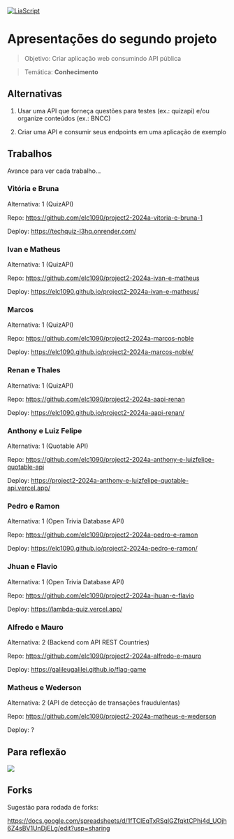 <!--
author:   Andrea Charão

email:    andrea@inf.ufsm.br

version:  0.0.1

language: PT-BR

narrator: Brazilian Portuguese Female

comment:  Material de apoio para a disciplina
          ELC1090 - Desenvolvimento de Software para Web
          da Universidade Federal de Santa Maria

translation: English  translations/English.md
-->

<!--
liascript-devserver --input README.md --port 3001 --live
https://liascript.github.io/course/?https://raw.githubusercontent.com/AndreaInfUFSM/elc1090-2024a/master/classes/12/README.md
-->



[![LiaScript](https://raw.githubusercontent.com/LiaScript/LiaScript/master/badges/course.svg)](https://liascript.github.io/course/?https://raw.githubusercontent.com/AndreaInfUFSM/elc1090-2024a/master/classes/12/README.md)


# Apresentações do segundo projeto

> Objetivo: Criar aplicação web consumindo API pública 

> Temática: **Conhecimento**



## Alternativas


1. Usar uma API que forneça questões para testes (ex.: quizapi) e/ou organize conteúdos (ex.: BNCC)



2. Criar uma API e consumir seus endpoints em uma aplicação de exemplo



## Trabalhos

Avance para ver cada trabalho...


### Vitória e Bruna

Alternativa: 1 (QuizAPI)

Repo: https://github.com/elc1090/project2-2024a-vitoria-e-bruna-1

Deploy: https://techquiz-l3hq.onrender.com/

### Ivan e Matheus

Alternativa: 1 (QuizAPI)

Repo: https://github.com/elc1090/project2-2024a-ivan-e-matheus


Deploy: https://elc1090.github.io/project2-2024a-ivan-e-matheus/

### Marcos

Alternativa: 1 (QuizAPI)

Repo: https://github.com/elc1090/project2-2024a-marcos-noble

Deploy: https://elc1090.github.io/project2-2024a-marcos-noble/


### Renan e Thales

Alternativa: 1 (QuizAPI)

Repo: https://github.com/elc1090/project2-2024a-aapi-renan

Deploy: https://elc1090.github.io/project2-2024a-aapi-renan/


### Anthony e Luiz Felipe

Alternativa: 1 (Quotable API) 


Repo: https://github.com/elc1090/project2-2024a-anthony-e-luizfelipe-quotable-api

Deploy: https://project2-2024a-anthony-e-luizfelipe-quotable-api.vercel.app/




### Pedro e Ramon

Alternativa: 1 (Open Trivia Database API)

Repo: https://github.com/elc1090/project2-2024a-pedro-e-ramon

Deploy: https://elc1090.github.io/project2-2024a-pedro-e-ramon/




### Jhuan e Flavio

Alternativa: 1 (Open Trivia Database API) 

Repo: https://github.com/elc1090/project2-2024a-jhuan-e-flavio

Deploy: https://lambda-quiz.vercel.app/


### Alfredo e Mauro

Alternativa: 2  (Backend com API REST Countries) 

Repo: https://github.com/elc1090/project2-2024a-alfredo-e-mauro

Deploy: https://galileugalilei.github.io/flag-game





### Matheus e Wederson

Alternativa: 2 (API de detecção de transações fraudulentas)

Repo: https://github.com/elc1090/project2-2024a-matheus-e-wederson

Deploy: ?



## Para reflexão

![](ux-vs-ui.jpeg)

## Forks

Sugestão para rodada de forks:

https://docs.google.com/spreadsheets/d/1fTClEqTxRSqlGZfqktCPhj4d_UOjh6Z4sBV1UnDjELg/edit?usp=sharing
